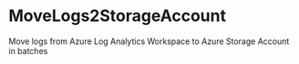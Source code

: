 # MoveLogs2StorageAccount
Move logs from Azure Log Analytics Workspace to Azure Storage Account in batches
